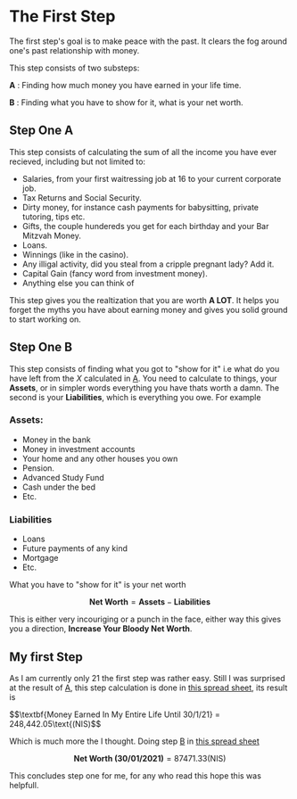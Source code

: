 # The First Step

The first step's goal is to make peace with the past. It clears the fog around one's past relationship with money.

This step consists of two substeps:

**A** : Finding how much money you have earned in your life time. 

**B** : Finding what you have to show for it, what is your net worth.

## Step One A

This step consists of calculating the sum of all the income you have ever recieved, including but not limited to:

- Salaries, from your first waitressing job at 16 to your current corporate job.
- Tax Returns and Social Security.
- Dirty money, for instance cash payments for babysitting, private tutoring, tips etc.
- Gifts, the couple hundereds you get for each birthday and your Bar Mitzvah Money.
- Loans.
- Winnings (like in the casino).
- Any illigal activity, did you steal from a cripple pregnant lady? Add it.
- Capital Gain (fancy word from investment money).
- Anything else you can think of

This step gives you the realtization that you are worth **A LOT**. It helps you forget the myths you have about earning money and gives you solid ground to start working on.

## Step One B

This step consists of finding what you got to "show for it" i.e what do you have left from the *X* calculated in [A](#step-one-a). You need to calculate to things, your **Assets**, or in simpler words everything you have thats worth a damn. The second is your **Liabilities**, which is everything you owe. For example

### Assets:

- Money in the bank
- Money in investment accounts
- Your home and any other houses you own
- Pension.
- Advanced Study Fund
- Cash under the bed
- Etc.

### Liabilities

- Loans
- Future payments of any kind
- Mortgage
- Etc.

What you have to "show for it" is your net worth

$$\textbf{Net Worth} = \textbf{Assets} - \textbf{Liabilities}$$

This is either very incouriging or a punch in the face, either way this gives you a direction, **Increase Your Bloody Net Worth**.

## My first Step

As I am currently only 21 the first step was rather easy. Still I was surprised at the result of [A](#step-one-a), this step calculation is done in [this spread sheet](Step1A.csv), its result is 

$$\textbf{Money Earned In My Entire Life Until 30/1/21} = 248,442.05\text{(NIS)$$

Which is much more the I thought. Doing step [B](#step-one-b) in [this spread sheet](Step1B.csv) 

$$\textbf{Net Worth (30/01/2021)} = 87471.33\text{(NIS)}$$

This concludes step one for me, for any who read this hope this was helpfull.

